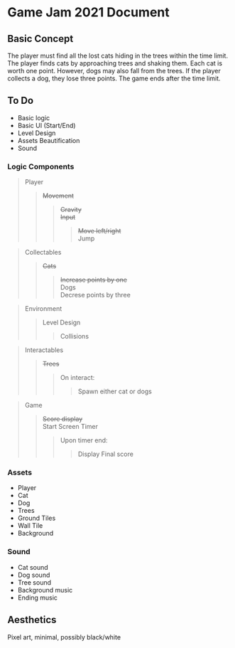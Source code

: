 # Game Jam 2021 Document

## Basic Concept
The player must find all the lost cats hiding in the trees within the time limit. The player finds cats by approaching trees and shaking them. Each cat is worth one point. However, dogs may also fall from the trees. If the player collects a dog, they lose three points. The game ends after the time limit.

## To Do
* Basic logic
* Basic UI (Start/End)
* Level Design
* Assets Beautification
* Sound

### Logic Components
> Player  
>> ~~Movement~~  
>>> ~~Gravity~~  
>>> ~~Input~~  
>>>> ~~Move left/right~~  
>>>> Jump  
  
> Collectables  
>> ~~Cats~~  
>>> ~~Increase points by one~~  
>> Dogs  
>>> Decrese points by three  
        
> Environment  
>> Level Design  
>>> Collisions  
  
> Interactables  
>> ~~Trees~~  
>>> On interact:  
>>>> Spawn either cat or dogs  

> Game 
>> ~~Score display~~  
>> Start Screen
>> Timer  
>>> Upon timer end:  
>>>> Display Final score  

### Assets
* Player
* Cat
* Dog
* Trees
* Ground Tiles
* Wall Tile
* Background

### Sound
* Cat sound
* Dog sound
* Tree sound
* Background music
* Ending music

    
## Aesthetics
Pixel art, minimal, possibly black/white
